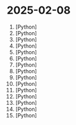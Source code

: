 # 2025-02-08

1. [](https://github.comundefined "RAGFlow is an open-source RAG (Retrieval-Augmented Generation) engine based on deep document understanding.") [Python]
2. [](https://github.comundefined "Finetune Llama 3.3, DeepSeek-R1 & Reasoning LLMs 2x faster with 70% less memory") [Python]
3. [](https://github.comundefined "🚀🚀 「大模型」50分钟完全从0训练26M的小参数GPT！🌏 Train a 26M-parameter GPT from scratch in just 50 min!") [Python]
4. [](https://github.comundefined "SGLang is a fast serving framework for large language models and vision language models.") [Python]
5. [](https://github.comundefined "基于大模型搭建的聊天机器人，同时支持 微信公众号、企业微信应用、飞书、钉钉 等接入，可选择GPT3.5/GPT-4o/GPT-o1/ DeepSeek/Claude/文心一言/讯飞星火/通义千问/ Gemini/GLM-4/Claude/Kimi/LinkAI，能处理文本、语音和图片，访问操作系统和互联网，支持基于自有知识库进行定制企业智能客服。") [Python]
6. [](https://github.comundefined "openpilot is an operating system for robotics. Currently, it upgrades the driver assistance system on 275+ supported cars.") [Python]
7. [](https://github.comundefined "") [Python]
8. [](https://github.comundefined "Ultralytics YOLO11 🚀") [Python]
9. [](https://github.comundefined "The best and simplest free open source web page change detection, website watcher, restock monitor and notification service. Restock Monitor, change detection. Designed for simplicity - Simply monitor which websites had a text change for free. Free Open source web page change detection, Website defacement monitoring, Price change notification") [Python]
10. [](https://github.comundefined "streamline the fine-tuning process for multimodal models: PaliGemma, Florence-2, and Qwen2-VL") [Python]
11. [](https://github.comundefined "OCRmyPDF adds an OCR text layer to scanned PDF files, allowing them to be searched") [Python]
12. [](https://github.comundefined "A high-throughput and memory-efficient inference and serving engine for LLMs") [Python]
13. [](https://github.comundefined "Unified Efficient Fine-Tuning of 100+ LLMs & VLMs (ACL 2024)") [Python]
14. [](https://github.comundefined "The premier source of truth powering network automation. Open source under Apache 2. Try NetBox Cloud free: https://netboxlabs.com/free-netbox-cloud/") [Python]
15. [](https://github.comundefined "Accessible large language models via k-bit quantization for PyTorch.") [Python]
